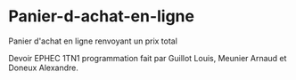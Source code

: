 # Panier-d-achat-en-ligne
Panier d'achat en ligne renvoyant un prix total

Devoir EPHEC 1TN1 programmation fait par Guillot Louis, Meunier Arnaud et Doneux Alexandre.
